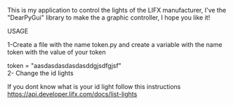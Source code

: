This is my application to control the lights of the LIFX manufacturer, I've the "DearPyGui" library to make the a graphic controller, I hope you like it!

USAGE

1-Create a file with the name token.py and create a variable with the name token with the value of your token

token = "aasdasdasdasdasddgjsdfgjsf"    
2- Change the id lights

If you dont know what is your id light follow this instructions https://api.developer.lifx.com/docs/list-lights
